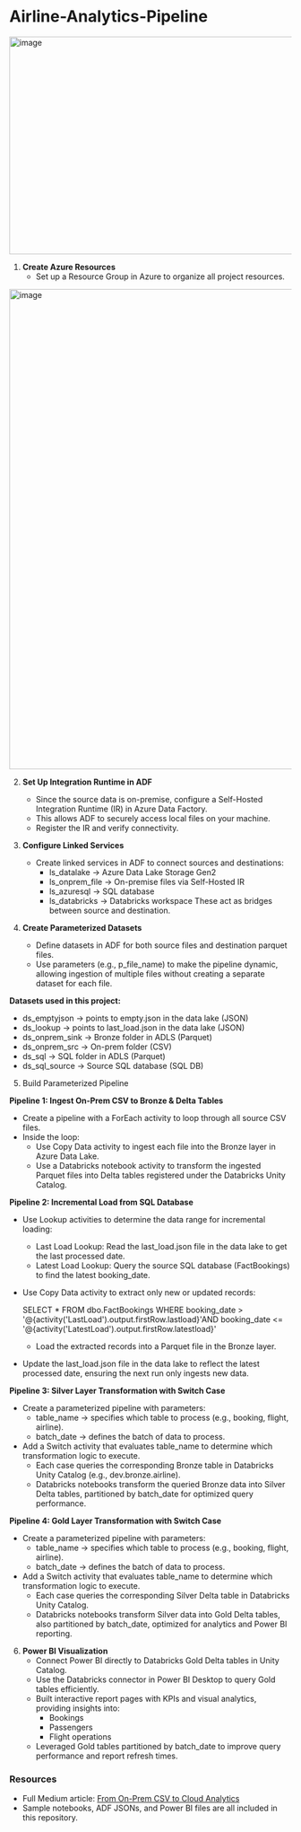 # Airline-Analytics-Pipeline
<img width="976" height="388" alt="image" src="https://github.com/user-attachments/assets/b6f29229-ba3b-450e-95bb-2d4da80642be" />

1. **Create Azure Resources**
    - Set up a Resource Group in Azure to organize all project resources.
<img width="1918" height="856" alt="image" src="https://github.com/user-attachments/assets/5bd4e9c3-61b7-404e-81b0-aeeee934194a" />

2. **Set Up Integration Runtime in ADF**
    - Since the source data is on-premise, configure a Self-Hosted Integration Runtime (IR) in Azure Data Factory.
    - This allows ADF to securely access local files on your machine.
    - Register the IR and verify connectivity.

3. **Configure Linked Services**
    - Create linked services in ADF to connect sources and destinations:
      - ls_datalake → Azure Data Lake Storage Gen2
      - ls_onprem_file → On-premise files via Self-Hosted IR
      - ls_azuresql → SQL database
      - ls_databricks → Databricks workspace
    These act as bridges between source and destination.

4. **Create Parameterized Datasets**
      - Define datasets in ADF for both source files and destination parquet files.
      - Use parameters (e.g., p_file_name) to make the pipeline dynamic, allowing ingestion of multiple files without creating a separate dataset for each file.

**Datasets used in this project:** 
    
   - ds_emptyjson → points to empty.json in the data lake (JSON)
   - ds_lookup → points to last_load.json in the data lake (JSON)
   - ds_onprem_sink → Bronze folder in ADLS (Parquet)
   - ds_onprem_src → On-prem folder (CSV)
   - ds_sql → SQL folder in ADLS (Parquet)
   - ds_sql_source → Source SQL database (SQL DB)

5. Build Parameterized Pipeline

**Pipeline 1: Ingest On-Prem CSV to Bronze & Delta Tables**
- Create a pipeline with a ForEach activity to loop through all source CSV files.
- Inside the loop:
  - Use Copy Data activity to ingest each file into the Bronze layer in Azure Data Lake.
  - Use a Databricks notebook activity to transform the ingested Parquet files into Delta tables registered under the Databricks Unity Catalog.

**Pipeline 2: Incremental Load from SQL Database**
- Use Lookup activities to determine the data range for incremental loading:
  - Last Load Lookup: Read the last_load.json file in the data lake to get the last processed date.
  - Latest Load Lookup: Query the source SQL database (FactBookings) to find the latest booking_date.
- Use Copy Data activity to extract only new or updated records:

    SELECT * FROM dbo.FactBookings WHERE booking_date > '@{activity('LastLoad').output.firstRow.lastload}'AND booking_date <= '@{activity('LatestLoad').output.firstRow.latestload}'

  - Load the extracted records into a Parquet file in the Bronze layer.
- Update the last_load.json file in the data lake to reflect the latest processed date, ensuring the next run only ingests new data.

**Pipeline 3: Silver Layer Transformation with Switch Case**
- Create a parameterized pipeline with parameters:
  - table_name → specifies which table to process (e.g., booking, flight, airline).
  - batch_date → defines the batch of data to process.
- Add a Switch activity that evaluates table_name to determine which transformation logic to execute.
  - Each case queries the corresponding Bronze table in Databricks Unity Catalog (e.g., dev.bronze.airline).
  - Databricks notebooks transform the queried Bronze data into Silver Delta tables, partitioned by batch_date for optimized query performance.
 
**Pipeline 4: Gold Layer Transformation with Switch Case**
- Create a parameterized pipeline with parameters:
  - table_name → specifies which table to process (e.g., booking, flight, airline).
  - batch_date → defines the batch of data to process.
- Add a Switch activity that evaluates table_name to determine which transformation logic to execute.
  - Each case queries the corresponding Silver Delta table in Databricks Unity Catalog.
  - Databricks notebooks transform Silver data into Gold Delta tables, also partitioned by batch_date, optimized for analytics and Power BI reporting.

6. **Power BI Visualization**
    - Connect Power BI directly to Databricks Gold Delta tables in Unity Catalog.
    - Use the Databricks connector in Power BI Desktop to query Gold tables efficiently.
    - Built interactive report pages with KPIs and visual analytics, providing insights into:
      - Bookings
      - Passengers
      - Flight operations
    - Leveraged Gold tables partitioned by batch_date to improve query performance and report refresh times.

### Resources
- Full Medium article: [From On-Prem CSV to Cloud Analytics]()
- Sample notebooks, ADF JSONs, and Power BI files are all included in this repository.
